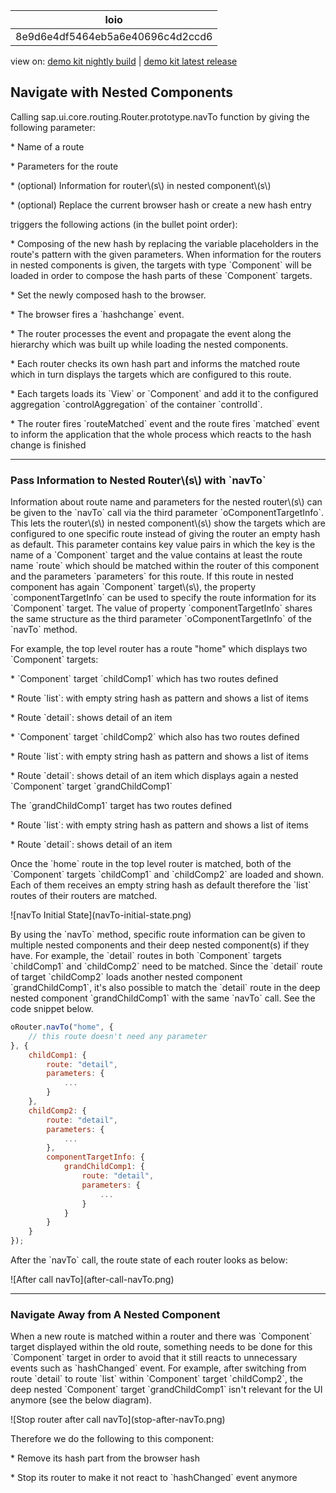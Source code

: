 <!-- loio8e9d6e4df5464eb5a6e40696c4d2ccd6 -->

| loio |
| -----|
| 8e9d6e4df5464eb5a6e40696c4d2ccd6 |

<div id="loio">

view on: [demo kit nightly build](https://openui5nightly.hana.ondemand.com/#/topic/8e9d6e4df5464eb5a6e40696c4d2ccd6) | [demo kit latest release](https://openui5.hana.ondemand.com/#/topic/8e9d6e4df5464eb5a6e40696c4d2ccd6)</div>

## Navigate with Nested Components

Calling sap.ui.core.routing.Router.prototype.navTo function by giving the following parameter:

\* Name of a route

\* Parameters for the route

\* \(optional\) Information for router\\\(s\\\) in nested component\\\(s\\\)

\* \(optional\) Replace the current browser hash or create a new hash entry

triggers the following actions \(in the bullet point order\):

\* Composing of the new hash by replacing the variable placeholders in the route's pattern with the given parameters. When information for the routers in nested components is given, the targets with type \`Component\` will be loaded in order to compose the hash parts of these \`Component\` targets.

\* Set the newly composed hash to the browser.

\* The browser fires a \`hashchange\` event.

\* The router processes the event and propagate the event along the hierarchy which was built up while loading the nested components.

\* Each router checks its own hash part and informs the matched route which in turn displays the targets which are configured to this route.

\* Each targets loads its \`View\` or \`Component\` and add it to the configured aggregation \`controlAggregation\` of the container \`controlId\`.

\* The router fires \`routeMatched\` event and the route fires \`matched\` event to inform the application that the whole process which reacts to the hash change is finished

***

<a name="loio8e9d6e4df5464eb5a6e40696c4d2ccd6__section_jnj_rgx_mjb"/>

### Pass Information to Nested Router\\\(s\\\) with \`navTo\`

Information about route name and parameters for the nested router\\\(s\\\) can be given to the \`navTo\` call via the third parameter \`oComponentTargetInfo\`. This lets the router\\\(s\\\) in nested component\\\(s\\\) show the targets which are configured to one specific route instead of giving the router an empty hash as default. This parameter contains key value pairs in which the key is the name of a \`Component\` target and the value contains at least the route name \`route\` which should be matched within the router of this component and the parameters \`parameters\` for this route. If this route in nested component has again \`Component\` target\\\(s\\\), the property \`componentTargetInfo\` can be used to specify the route information for its \`Component\` target. The value of property \`componentTargetInfo\` shares the same structure as the third parameter \`oComponentTargetInfo\` of the \`navTo\` method.

For example, the top level router has a route "home" which displays two \`Component\` targets:

\* \`Component\` target \`childComp1\` which has two routes defined

\* Route \`list\`: with empty string hash as pattern and shows a list of items

\* Route \`detail\`: shows detail of an item

\* \`Component\` target \`childComp2\` which also has two routes defined

\* Route \`list\`: with empty string hash as pattern and shows a list of items

\* Route \`detail\`: shows detail of an item which displays again a nested \`Component\` target \`grandChildComp1\`

The \`grandChildComp1\` target has two routes defined

\* Route \`list\`: with empty string hash as pattern and shows a list of items

\* Route \`detail\`: shows detail of an item

Once the \`home\` route in the top level router is matched, both of the \`Component\` targets \`childComp1\` and \`childComp2\` are loaded and shown. Each of them receives an empty string hash as default therefore the \`list\` routes of their routers are matched.

!\[navTo Initial State\]\(navTo-initial-state.png\)

By using the \`navTo\` method, specific route information can be given to multiple nested components and their deep nested component\(s\) if they have. For example, the \`detail\` routes in both \`Component\` targets \`childComp1\` and \`childComp2\` need to be matched. Since the \`detail\` route of target \`childComp2\` loads another nested component \`grandChildComp1\`, it's also possible to match the \`detail\` route in the deep nested component \`grandChildComp1\` with the same \`navTo\` call. See the code snippet below.

``` js
oRouter.navTo("home", {
    // this route doesn't need any parameter
}, {
    childComp1: {
        route: "detail",
        parameters: {
            ...
        }
    },
    childComp2: {
        route: "detail",
        parameters: {
            ...
        },
        componentTargetInfo: {
            grandChildComp1: {
                route: "detail",
                parameters: {
                    ...
                }
            }
        }
    }
});
```

After the \`navTo\` call, the route state of each router looks as below:

!\[After call navTo\]\(after-call-navTo.png\)

***

<a name="loio8e9d6e4df5464eb5a6e40696c4d2ccd6__section_u1j_1hx_mjb"/>

### Navigate Away from A Nested Component

When a new route is matched within a router and there was \`Component\` target displayed within the old route, something needs to be done for this \`Component\` target in order to avoid that it still reacts to unnecessary events such as \`hashChanged\` event. For example, after switching from route \`detail\` to route \`list\` within \`Component\` target \`childComp2\`, the deep nested \`Component\` target \`grandChildComp1\` isn't relevant for the UI anymore \(see the below diagram\).

!\[Stop router after call navTo\]\(stop-after-navTo.png\)

Therefore we do the following to this component:

\* Remove its hash part from the browser hash

\* Stop its router to make it not react to \`hashChanged\` event anymore

